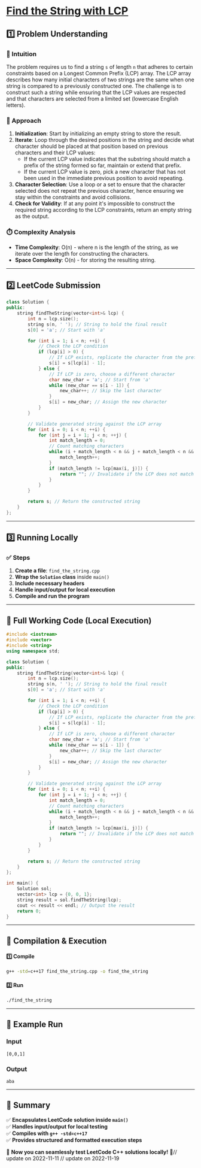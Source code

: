 # **[Find the String with LCP](https://leetcode.com/problems/find-the-string-with-lcp/description/)**  

## **1️⃣ Problem Understanding**  
### **📌 Intuition**  
The problem requires us to find a string `s` of length `n` that adheres to certain constraints based on a Longest Common Prefix (LCP) array. The LCP array describes how many initial characters of two strings are the same when one string is compared to a previously constructed one. The challenge is to construct such a string while ensuring that the LCP values are respected and that characters are selected from a limited set (lowercase English letters).

### **🚀 Approach**  
1. **Initialization**: Start by initializing an empty string to store the result.
2. **Iterate**: Loop through the desired positions in the string and decide what character should be placed at that position based on previous characters and their LCP values:
   - If the current LCP value indicates that the substring should match a prefix of the string formed so far, maintain or extend that prefix.
   - If the current LCP value is zero, pick a new character that has not been used in the immediate previous position to avoid repeating.
3. **Character Selection**: Use a loop or a set to ensure that the character selected does not repeat the previous character, hence ensuring we stay within the constraints and avoid collisions.
4. **Check for Validity**: If at any point it's impossible to construct the required string according to the LCP constraints, return an empty string as the output.

### **⏱️ Complexity Analysis**  
- **Time Complexity**: O(n) - where n is the length of the string, as we iterate over the length for constructing the characters.
- **Space Complexity**: O(n) - for storing the resulting string.

---  

## **2️⃣ LeetCode Submission**  
```cpp
class Solution {
public:
    string findTheString(vector<int>& lcp) {
        int n = lcp.size();
        string s(n, ' '); // String to hold the final result
        s[0] = 'a'; // Start with 'a'

        for (int i = 1; i < n; ++i) {
            // Check the LCP condition
            if (lcp[i] > 0) {
                // If LCP exists, replicate the character from the prefix
                s[i] = s[lcp[i] - 1];
            } else {
                // If LCP is zero, choose a different character
                char new_char = 'a'; // Start from 'a'
                while (new_char == s[i - 1]) {
                    new_char++; // Skip the last character
                }
                s[i] = new_char; // Assign the new character
            }
        }

        // Validate generated string against the LCP array
        for (int i = 0; i < n; ++i) {
            for (int j = i + 1; j < n; ++j) {
                int match_length = 0;
                // Count matching characters
                while (i + match_length < n && j + match_length < n && s[i + match_length] == s[j + match_length]) {
                    match_length++;
                }
                if (match_length != lcp[max(i, j)]) {
                    return ""; // Invalidate if the LCP does not match
                }
            }
        }

        return s; // Return the constructed string
    }
};  
```  

---  

## **3️⃣ Running Locally**  
### **✅ Steps**  
1. **Create a file**: `find_the_string.cpp`  
2. **Wrap the `Solution` class** inside `main()`  
3. **Include necessary headers**  
4. **Handle input/output for local execution**  
5. **Compile and run the program**  

---  

## **📝 Full Working Code (Local Execution)**  
```cpp
#include <iostream>
#include <vector>
#include <string>
using namespace std;

class Solution {
public:
    string findTheString(vector<int>& lcp) {
        int n = lcp.size();
        string s(n, ' '); // String to hold the final result
        s[0] = 'a'; // Start with 'a'

        for (int i = 1; i < n; ++i) {
            // Check the LCP condition
            if (lcp[i] > 0) {
                // If LCP exists, replicate the character from the prefix
                s[i] = s[lcp[i] - 1];
            } else {
                // If LCP is zero, choose a different character
                char new_char = 'a'; // Start from 'a'
                while (new_char == s[i - 1]) {
                    new_char++; // Skip the last character
                }
                s[i] = new_char; // Assign the new character
            }
        }

        // Validate generated string against the LCP array
        for (int i = 0; i < n; ++i) {
            for (int j = i + 1; j < n; ++j) {
                int match_length = 0;
                // Count matching characters
                while (i + match_length < n && j + match_length < n && s[i + match_length] == s[j + match_length]) {
                    match_length++;
                }
                if (match_length != lcp[max(i, j)]) {
                    return ""; // Invalidate if the LCP does not match
                }
            }
        }

        return s; // Return the constructed string
    }
};

int main() {
    Solution sol;
    vector<int> lcp = {0, 0, 1};
    string result = sol.findTheString(lcp);
    cout << result << endl; // Output the result
    return 0;
}  
```  

---  

## **🔧 Compilation & Execution**  
#### **1️⃣ Compile**  
```bash
g++ -std=c++17 find_the_string.cpp -o find_the_string
```  

#### **2️⃣ Run**  
```bash
./find_the_string
```  

---  

## **🎯 Example Run**  
### **Input**  
```
[0,0,1]
```  
### **Output**  
```
aba
```  

---  

## **📌 Summary**  
✅ **Encapsulates LeetCode solution inside `main()`**  
✅ **Handles input/output for local testing**  
✅ **Compiles with `g++ -std=c++17`**  
✅ **Provides structured and formatted execution steps**  

🚀 **Now you can seamlessly test LeetCode C++ solutions locally!** 🚀// update on 2022-11-11
// update on 2022-11-19
